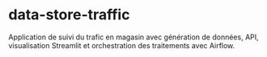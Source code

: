 # data-store-traffic
Application de suivi du trafic en magasin avec génération de données, API, visualisation Streamlit et orchestration des traitements avec Airflow.
